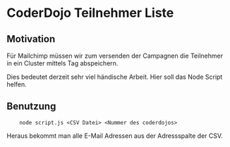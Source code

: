 # CoderDojo Teilnehmer Liste

## Motivation

Für Mailchimp müssen wir zum versenden der Campagnen die Teilnehmer in ein Cluster mittels Tag abspeichern.

Dies bedeutet derzeit sehr viel händische Arbeit. Hier soll das Node Script helfen.

## Benutzung

```
    node script.js <CSV Datei> <Nummer des coderdojos>
```

Heraus bekommt man alle E-Mail Adressen aus der Adressspalte der CSV.
